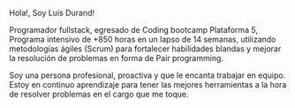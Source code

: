 Hola!, Soy Luis Durand!

Programador fullstack, egresado de Coding bootcamp Plataforma 5, Programa intensivo de +850 horas en un lapso de 14 semanas, utilizando metodologías ágiles (Scrum) para fortalecer habilidades blandas y mejorar la resolución de problemas en forma de Pair programming.

Soy una persona profesional, proactiva y que le encanta trabajar en equipo. Estoy en continuo aprendizaje para tener las mejores herramientas a la hora de resolver problemas en el cargo que me toque.
